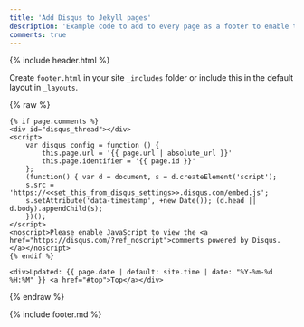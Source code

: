 ```yaml
---
title: 'Add Disqus to Jekyll pages'
description: 'Example code to add to every page as a footer to enable the Disqus comments service.'
comments: true
---
```

{% include header.html %}

Create `footer.html` in your site `_includes` folder or include this in the default layout in `_layouts`.

{% raw %}
```
{% if page.comments %}
<div id="disqus_thread"></div>
<script>
    var disqus_config = function () {
        this.page.url = '{{ page.url | absolute_url }}'
        this.page.identifier = '{{ page.id }}'
    };
    (function() { var d = document, s = d.createElement('script');
    s.src = 'https://<<set_this_from_disqus_settings>>.disqus.com/embed.js';
    s.setAttribute('data-timestamp', +new Date()); (d.head || d.body).appendChild(s);
    })();
</script>
<noscript>Please enable JavaScript to view the <a href="https://disqus.com/?ref_noscript">comments powered by Disqus.</a></noscript>
{% endif %}

<div>Updated: {{ page.date | default: site.time | date: "%Y-%m-%d %H:%M" }} <a href="#top">Top</a></div>
```
{% endraw %}

{% include footer.md %}
